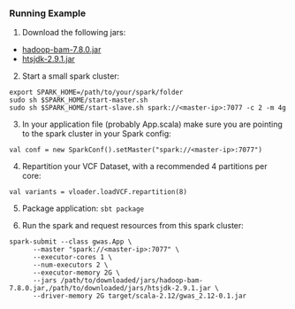 ### Running Example

1. Download the following jars: 
* [hadoop-bam-7.8.0.jar](https://repo1.maven.org/maven2/org/seqdoop/hadoop-bam/7.8.0/hadoop-bam-7.8.0.jar)
* [htsjdk-2.9.1.jar](https://repo1.maven.org/maven2/com/github/samtools/htsjdk/2.9.1/htsjdk-2.9.1.jar)

2. Start a small spark cluster:

```
export SPARK_HOME=/path/to/your/spark/folder
sudo sh $SPARK_HOME/start-master.sh
sudo sh $SPARK_HOME/start-slave.sh spark://<master-ip>:7077 -c 2 -m 4g
```

3. In your application file (probably App.scala) make sure you are pointing to the spark cluster in your Spark config:

```
val conf = new SparkConf().setMaster("spark://<master-ip>:7077")
```

4. Repartition your VCF Dataset, with a recommended 4 partitions per core: 

```
val variants = vloader.loadVCF.repartition(8)
``` 

5. Package application: `sbt package`

6. Run the spark and request resources from this spark cluster:

```
spark-submit --class gwas.App \
      --master "spark://<master-ip>:7077" \
      --executor-cores 1 \
      --num-executors 2 \
      --executor-memory 2G \
      --jars /path/to/downloaded/jars/hadoop-bam-7.8.0.jar,/path/to/downloaded/jars/htsjdk-2.9.1.jar \
      --driver-memory 2G target/scala-2.12/gwas_2.12-0.1.jar
```
